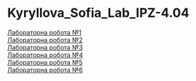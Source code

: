 # Kyryllova_Sofia_Lab_IPZ-4.04

[Лабораторна робота №1](https://github.com/DvalStuff/lab_1.git) <br>
[Лабораторна робота №2](https://github.com/DvalStuff/lab_2.git) <br>
[Лабораторна робота №3](https://github.com/DvalStuff/lab_3.git) <br>
[Лабораторна робота №4](https://github.com/DvalStuff/lab_4.git) <br>
[Лабораторна робота №5](https://github.com/DvalStuff/lab_5.git) <br>
[Лабораторна робота №6](https://github.com/DvalStuff/lab_6.git) <br>

